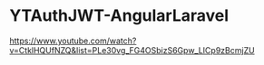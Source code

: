 # YTAuthJWT-AngularLaravel  

https://www.youtube.com/watch?v=CtklHQUfNZQ&list=PLe30vg_FG4OSbizS6Gpw_LICp9zBcmjZU  

